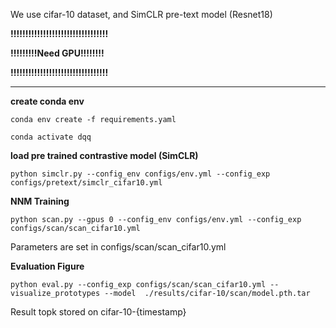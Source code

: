 We use cifar-10 dataset, and SimCLR pre-text model (Resnet18)

**!!!!!!!!!!!!!!!!!!!!!!!!!!!!!!!!!**

**!!!!!!!!!Need GPU!!!!!!!!**

**!!!!!!!!!!!!!!!!!!!!!!!!!!!!!!!!!**

----

**create conda env**

`conda env create -f requirements.yaml`

`conda activate dqq`

**load pre trained contrastive model (SimCLR)**

`python simclr.py --config_env configs/env.yml --config_exp configs/pretext/simclr_cifar10.yml`

**NNM Training**

`python scan.py --gpus 0 --config_env configs/env.yml --config_exp configs/scan/scan_cifar10.yml`
    
Parameters are set in configs/scan/scan_cifar10.yml 

**Evaluation Figure**

`python eval.py --config_exp configs/scan/scan_cifar10.yml --visualize_prototypes --model  ./results/cifar-10/scan/model.pth.tar`

Result topk stored on cifar-10-{timestamp}
